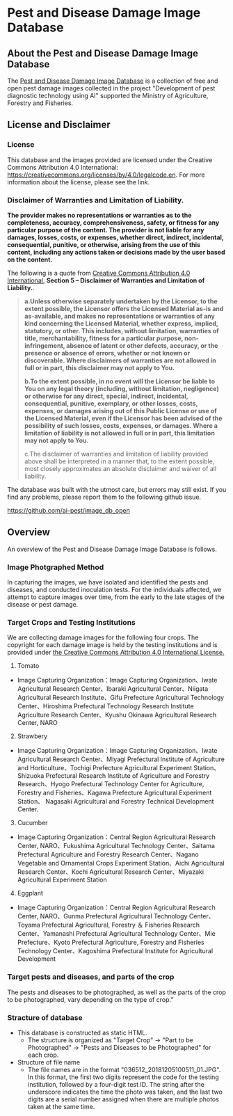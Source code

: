 # Pest and Disease Damage Image Database

## About the Pest and Disease Damage Image Database
The [Pest and Disease Damage Image Database](https://habs-rad-naro-go-jp.translate.goog/damage/image_db/index.html?_x_tr_sl=ja&_x_tr_tl=en&_x_tr_hl=ja&_x_tr_pto=wapp) is a collection of free and open pest damage images collected in the project "Development of pest diagnostic technology using AI" supported the Ministry of Agriculture, Forestry and Fisheries.

## License and Disclaimer
### License
This database and the images provided are licensed under the Creative Commons Attribution 4.0 International: https://creativecommons.org/licenses/by/4.0/legalcode.en. For more information about the license, please see the link.

### Disclaimer of Warranties and Limitation of Liability.
**The provider makes no representations or warranties as to the completeness, accuracy, comprehensiveness, safety, or fitness for any particular purpose of the content. The provider is not liable for any damages, losses, costs, or expenses, whether direct, indirect, incidental, consequential, punitive, or otherwise, arising from the use of this content, including any actions taken or decisions made by the user based on the content.**

The following is a quote from [Creative Commons Attribution 4.0 International](https://creativecommons.org/licenses/by/4.0/legalcode.en), **Section 5 – Disclaimer of Warranties and Limitation of Liability.**.

>**a.Unless otherwise separately undertaken by the Licensor, to the extent possible, the Licensor offers the Licensed Material as-is and as-available, and makes no representations or warranties of any kind concerning the Licensed Material, whether express, implied, statutory, or other. This includes, without limitation, warranties of title, merchantability, fitness for a particular purpose, non-infringement, absence of latent or other defects, accuracy, or the presence or absence of errors, whether or not known or discoverable. Where disclaimers of warranties are not allowed in full or in part, this disclaimer may not apply to You.**  
> 
>**b.To the extent possible, in no event will the Licensor be liable to You on any legal theory (including, without limitation, negligence) or otherwise for any direct, special, indirect, incidental, consequential, punitive, exemplary, or other losses, costs, expenses, or damages arising out of this Public License or use of the Licensed Material, even if the Licensor has been advised of the possibility of such losses, costs, expenses, or damages. Where a limitation of liability is not allowed in full or in part, this limitation may not apply to You.**  
> 
>c.The disclaimer of warranties and limitation of liability provided above shall be interpreted in a manner that, to the extent possible, most closely approximates an absolute disclaimer and waiver of all liability.

The database was built with the utmost care, but errors may still exist. If you find any problems, please report them to the following github issue.

https://github.com/ai-pest/image_db_open

## Overview
An overview of the Pest and Disease Damage Image Database is follows.

### Image Photgraphed Method
In capturing the images, we have isolated and identified the pests and diseases, and conducted inoculation tests. For the individuals affected, we attempt to capture images over time, from the early to the late stages of the disease or pest damage.

### Target Crops and Testing Institutions
We are collecting damage images for the following four crops. The copyright for each damage image is held by the testing institutions and is provided under [the Creative Commons Attribution 4.0 International License.](https://creativecommons.org/licenses/by/4.0/legalcode.en)

1. Tomato
 - Image Capturing Organization：Image Capturing Organization、Iwate Agricultural Research Center、Ibaraki Agricultural Center、Niigata Agricultural Research Institute、Gifu Prefecture Agricultural Technology Center、Hiroshima Prefectural Technology Research Institute Agriculture Research Center、Kyushu Okinawa Agricultural Research Center, NARO
2. Strawbery
 - Image Capturing Organization：Image Capturing Organization、Iwate Agricultural Research Center、Miyagi Prefectural Institute of Agriculture and Horticulture、Tochigi Prefecture Agricultural Experiment Station、Shizuoka Prefectural Research Institute of Agriculture and Forestry Research、Hyogo Prefectural Technology Center for Agriculture, Forestry and Fisheries、Kagawa Prefecture Agricultural Experiment Station、 Nagasaki Agricultural and Forestry Technical Development Center.
3. Cucumber
 - Image Capturing Organization：Central Region Agricultural Research Center, NARO、Fukushima Agricultural Technology Center、Saitama Prefectural Agriculture and Forestry Research Center、Nagano Vegetable and Ornamental Crops Experiment Station、Aichi Agricultural Research Center、Kochi Agricultural Research Center、Miyazaki Agricultural Experiment Station
4. Eggplant
 - Image Capturing Organization：Central Region Agricultural Research Center, NARO、Gunma Prefectural Agricultural Technology Center、Toyama Prefectural Agricultural, Forestry ＆ Fisheries Research Center、Yamanashi Prefectural Agricultural Technology Center、Mie Prefecture、Kyoto Prefectural Agriculture, Forestry and Fisheries Technology Center、Kagoshima Prefectural Institute for Agricultural Development

### Target pests and diseases, and parts of the crop
The pests and diseases to be photographed, as well as the parts of the crop to be photographed, vary depending on the type of crop.”

### Stracture of database
- This database is constructed as static HTML.
    - The structure is organized as "Target Crop" → "Part to be Photographed" → "Pests and Diseases to be Photographed" for each crop.
- Structure of file name
    - The file names are in the format "036512_20181205100511_01.JPG". In this format, the first two digits represent the code for the testing institution, followed by a four-digit test ID. The string after the underscore indicates the time the photo was taken, and the last two digits are a serial number assigned when there are multiple photos taken at the same time.
